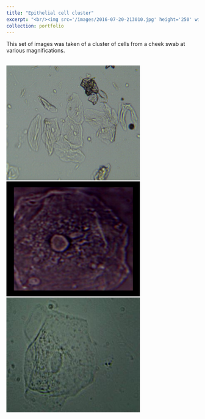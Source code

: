 ```yaml
---
title: "Epithelial cell cluster"
excerpt: "<br/><img src='/images/2016-07-20-213010.jpg' height='250' width='250'>"
collection: portfolio
---
```


This set of images was taken of a cluster of cells from a cheek swab at various magnifications.

<br/><img src='/images/2016-07-20-213010.jpg' height='300' width='350'> 
<img src='/images/figure_multi.png' height='300' width='350'>
<img src='/images/MicroPics-1389341935.jpeg' height='300' width='350'>
